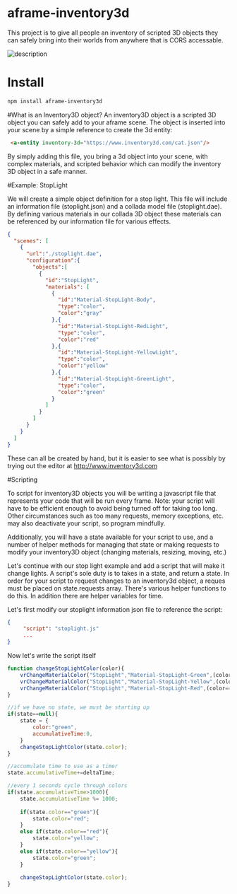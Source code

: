 # aframe-inventory3d

This project is to give all people an inventory of scripted 3D objects they can safely bring into their worlds from anywhere that is CORS accessable.

![description](http://i.imgur.com/1kkp8i0.jpg)

# Install

```bash
npm install aframe-inventory3d
```

#What is an Inventory3D object?
An inventory3D object is a scripted 3D object you can safely add to your aframe scene. The object is inserted into your scene by a simple reference to create the 3d entity:

```html
 <a-entity inventory-3d="https://www.inventory3d.com/cat.json"/>
```

By simply adding this file, you bring a 3d object into your scene, with complex materials, and scripted behavior which can modify the inventory 3D object in a safe manner.

#Example: StopLight

We will create a simple object definition for a stop light. This file will include an information file (stoplight.json) and a collada model file (stoplight.dae). By defining various materials in our collada 3D object these materials can be referenced by our information file for various effects.

```json
{
  "scenes": [
    {
      "url":"./stoplight.dae",
      "configuration":{
        "objects":[
          {
            "id":"StopLight",
            "materials": [
              {
                "id":"Material-StopLight-Body",
                "type":"color",
                "color":"gray"
              },{
                "id":"Material-StopLight-RedLight",
                "type":"color",
                "color":"red"
              },{
                "id":"Material-StopLight-YellowLight",
                "type":"color",
                "color":"yellow"
              },{
                "id":"Material-StopLight-GreenLight",
                "type":"color",
                "color":"green"
              }
            ]
          }
        ]
      }
    }
  ]
}
```

These can all be created by hand, but it is easier to see what is possibly by trying out the editor at http://www.inventory3d.com

#Scripting

To script for inventory3D objects you will be writing a javascript file that represents your code that will be run every frame. Note: your script will have to be efficient enough to avoid being turned off for taking too long. Other circumstances such as too many requests, memory exceptions, etc. may also deactivate your script, so program mindfully.

Additionally, you will have a state available for your script to use, and a number of helper methods for managing that state or making requests to modify your inventory3D object (changing materials, resizing, moving, etc.)

Let's continue with our stop light example and add a script that will make it change lights. A script's sole duty is to takes in a state, and return a state. In order for your script to request changes to an inventory3d object, a reques must be placed on state.requests array. There's various helper functions to do this.  In addition there are helper variables for time.

Let's first modify our stoplight information json file to reference the script:

```json
{
     "script": "stoplight.js"
     ...
}
```

Now let's write the script itself

```javascript
function changeStopLightColor(color){
    vrChangeMaterialColor("StopLight","Material-StopLight-Green",(color=="green")?"green":"darkgreen")
    vrChangeMaterialColor("StopLight","Material-StopLight-Yellow",(color=="yellow")?"yellow":"darkyellow")
    vrChangeMaterialColor("StopLight","Material-StopLight-Red",(color=="red")?"red":"darkred")
}

//if we have no state, we must be starting up
if(state==null){
    state = {
        color:"green",
        accumulativeTime:0,
    }
    changeStopLightColor(state.color);
}

//accumulate time to use as a timer
state.accumulativeTime+=deltaTime;

//every 1 seconds cycle through colors
if(state.accumulativeTime>1000){
    state.accumulativeTime %= 1000;
    
    if(state.color=="green"){
        state.color="red";
    }
    else if(state.color=="red"){
        state.color="yellow";
    }
    else if(state.color=="yellow"){
        state.color="green";
    }
    
    changeStopLightColor(state.color);
}
```
